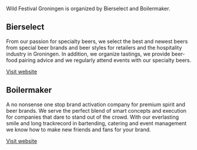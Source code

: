 Wild Festival Groningen is organized by Bierselect and Boilermaker.

## Bierselect

From our passion for specialty beers, we select the best and newest beers from special beer brands and beer styles for retailers and the hospitality industry in Groningen. In addition, we organize tastings, we provide beer-food pairing advice and we regularly attend events with our specialty beers.

[Visit website](http://www.bierselect.nl/)

## Boilermaker

A no nonsense one stop brand activation company for premium spirit and beer brands. We serve the perfect blend of smart concepts and execution for companies that dare to stand out of the crowd. With our everlasting smile and long trackrecord in bartending, catering and event management we know how to make new friends and fans for your brand.

[Visit website](https://www.boilermaker.nl/)
